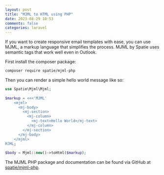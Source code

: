 ```yaml
---
layout: post
title: "MJML to HTML using PHP"
date: 2023-08-29 10:53
comments: false
categories: laravel
---
```


If you want to create responsive email templates with ease, you can use MJML, a markup language that simplifies the process. MJML by Spatie uses semantic tags that work well even in Outlook.

First install the composer package:

```bash
composer require spatie/mjml-php
```

Then you can render a simple hello world message like so:

```php
use Spatie\Mjml\Mjml;
 
$markup = <<<'MJML'
    <mjml>
      <mj-body>
        <mj-section>
          <mj-column>
            <mj-text>Hello World</mj-text>
          </mj-column>
        </mj-section>
      </mj-body>
    </mjml>
MJML;
 
$body = Mjml::new()->toHtml($markup);
```

The MJML PHP package and documentation can be found via GitHub at <a target="_blank" href="https://github.com/spatie/mjml-php">spatie/mjml-php</a>.
